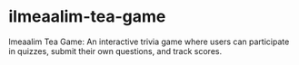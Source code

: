 # ilmeaalim-tea-game
lmeaalim Tea Game: An interactive trivia game where users can participate in quizzes, submit their own questions, and track scores.

